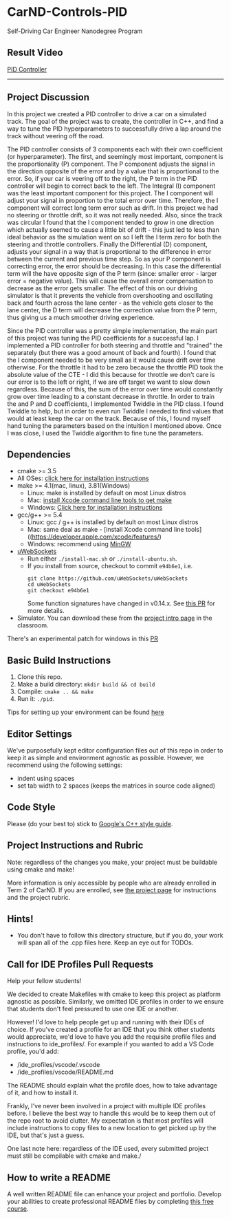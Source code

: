 # CarND-Controls-PID
Self-Driving Car Engineer Nanodegree Program

## Result Video
[PID Controller](https://youtu.be/HHxhYMPGCbY)

---
## Project Discussion
In this project we created a PID controller to drive a car on a simulated track.  The goal of the project was to create, the controller in C++, and find a way to tune the PID hyperparameters to successfully drive a lap around the track without veering off the road.

The PID controller consists of 3 components each with their own coefficient (or hyperparameter).  The first, and seemingly most important, component is the proportionality (P) component.  The P component adjusts the signal in the direction opposite of the error and by a value that is proportional to the error.  So, if your car is veering off to the right, the P term in the PID controller will begin to correct back to the left.  The Integral (I) component was the least important component for this project.  The I component will adjust your signal in proportion to the total error over time.  Therefore, the I component will correct long term error such as drift.  In this project we had no steering or throttle drift, so it was not really needed.  Also, since the track was circular I found that the I component tended to grow in one direction which actually seemed to cause a little bit of drift - this just led to less than ideal behavior as the simulation went on so I left the I term zero for both the steering and throttle controllers.  Finally the Differential (D) component, adjusts your signal in a way that is proportional to the difference in error between the current and previous time step.  So as your P component is correcting error, the error should be decreasing.  In this case the differential term will the have opposite sign of the P term (since: smaller error - larger error = negative value).  This will cause the overall error compensation to decrease as the error gets smaller.  The effect of this on our driving simulator is that it prevents the vehicle from overshooting and oscillating back and fourth across the lane center - as the vehicle gets closer to the lane center, the D term will decrease the correction value from the P term, thus giving us a much smoother driving experience.

Since the PID controller was a pretty simple implementation, the main part of this project was tuning the PID coefficients for a successful lap.  I implemented a PID controller for both steering and throttle and "trained" the separately (but there was a good amount of back and fourth).  I found that the I component needed to be very small as it would cause drift over time otherwise.  For the throttle it had to be zero because the throttle PID took the absolute value of the CTE - I did this because for throttle we don't care is our error is to the left or right, if we are off target we want to slow down regardless.  Because of this, the sum of the error over time would constantly grow over time leading to a constant decrease in throttle.  In order to train the and P and D coefficients, I implemented Twiddle in the PID class.  I found Twiddle to help, but in order to even run Twiddle I needed to find values that would at least keep the car on the track.  Because of this, I found myself hand tuning the parameters based on the intuition I mentioned above.  Once I was close, I used the Twiddle algorithm to fine tune the parameters.

## Dependencies

* cmake >= 3.5
 * All OSes: [click here for installation instructions](https://cmake.org/install/)
* make >= 4.1(mac, linux), 3.81(Windows)
  * Linux: make is installed by default on most Linux distros
  * Mac: [install Xcode command line tools to get make](https://developer.apple.com/xcode/features/)
  * Windows: [Click here for installation instructions](http://gnuwin32.sourceforge.net/packages/make.htm)
* gcc/g++ >= 5.4
  * Linux: gcc / g++ is installed by default on most Linux distros
  * Mac: same deal as make - [install Xcode command line tools]((https://developer.apple.com/xcode/features/)
  * Windows: recommend using [MinGW](http://www.mingw.org/)
* [uWebSockets](https://github.com/uWebSockets/uWebSockets)
  * Run either `./install-mac.sh` or `./install-ubuntu.sh`.
  * If you install from source, checkout to commit `e94b6e1`, i.e.
    ```
    git clone https://github.com/uWebSockets/uWebSockets
    cd uWebSockets
    git checkout e94b6e1
    ```
    Some function signatures have changed in v0.14.x. See [this PR](https://github.com/udacity/CarND-MPC-Project/pull/3) for more details.
* Simulator. You can download these from the [project intro page](https://github.com/udacity/self-driving-car-sim/releases) in the classroom.

There's an experimental patch for windows in this [PR](https://github.com/udacity/CarND-PID-Control-Project/pull/3)

## Basic Build Instructions

1. Clone this repo.
2. Make a build directory: `mkdir build && cd build`
3. Compile: `cmake .. && make`
4. Run it: `./pid`.

Tips for setting up your environment can be found [here](https://classroom.udacity.com/nanodegrees/nd013/parts/40f38239-66b6-46ec-ae68-03afd8a601c8/modules/0949fca6-b379-42af-a919-ee50aa304e6a/lessons/f758c44c-5e40-4e01-93b5-1a82aa4e044f/concepts/23d376c7-0195-4276-bdf0-e02f1f3c665d)

## Editor Settings

We've purposefully kept editor configuration files out of this repo in order to
keep it as simple and environment agnostic as possible. However, we recommend
using the following settings:

* indent using spaces
* set tab width to 2 spaces (keeps the matrices in source code aligned)

## Code Style

Please (do your best to) stick to [Google's C++ style guide](https://google.github.io/styleguide/cppguide.html).

## Project Instructions and Rubric

Note: regardless of the changes you make, your project must be buildable using
cmake and make!

More information is only accessible by people who are already enrolled in Term 2
of CarND. If you are enrolled, see [the project page](https://classroom.udacity.com/nanodegrees/nd013/parts/40f38239-66b6-46ec-ae68-03afd8a601c8/modules/f1820894-8322-4bb3-81aa-b26b3c6dcbaf/lessons/e8235395-22dd-4b87-88e0-d108c5e5bbf4/concepts/6a4d8d42-6a04-4aa6-b284-1697c0fd6562)
for instructions and the project rubric.

## Hints!

* You don't have to follow this directory structure, but if you do, your work
  will span all of the .cpp files here. Keep an eye out for TODOs.

## Call for IDE Profiles Pull Requests

Help your fellow students!

We decided to create Makefiles with cmake to keep this project as platform
agnostic as possible. Similarly, we omitted IDE profiles in order to we ensure
that students don't feel pressured to use one IDE or another.

However! I'd love to help people get up and running with their IDEs of choice.
If you've created a profile for an IDE that you think other students would
appreciate, we'd love to have you add the requisite profile files and
instructions to ide_profiles/. For example if you wanted to add a VS Code
profile, you'd add:

* /ide_profiles/vscode/.vscode
* /ide_profiles/vscode/README.md

The README should explain what the profile does, how to take advantage of it,
and how to install it.

Frankly, I've never been involved in a project with multiple IDE profiles
before. I believe the best way to handle this would be to keep them out of the
repo root to avoid clutter. My expectation is that most profiles will include
instructions to copy files to a new location to get picked up by the IDE, but
that's just a guess.

One last note here: regardless of the IDE used, every submitted project must
still be compilable with cmake and make./

## How to write a README
A well written README file can enhance your project and portfolio.  Develop your abilities to create professional README files by completing [this free course](https://www.udacity.com/course/writing-readmes--ud777).
